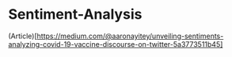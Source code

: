 # Sentiment-Analysis
(Article)[https://medium.com/@aaronayitey/unveiling-sentiments-analyzing-covid-19-vaccine-discourse-on-twitter-5a3773511b45]
